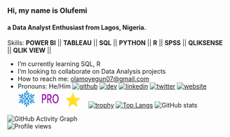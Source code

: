 <!-- -  Hi, I’m @Olufemi Olamoyegun
- I’m Data Analyst Enthusiast
-  I’m currently learning Javascript frameworks
-  I’m looking to collaborate on Data Analysis projects
- 📫 How to reach me olamoyegun07@gmail.com
I currently work with Power BI, Tableau, SQL, and Python, amongst others.
Stay with me while I create time to build my personal projects.
Thank you -->
### Hi, my name is Olufemi
#### a Data Analyst Enthusiast from Lagos, Nigeria.
Skills: **POWER BI** || **TABLEAU** || **SQL** || **PYTHON** || **R** || **SPSS** || **QLIKSENSE** || **QLIK VIEW** ||
-  I’m currently learning SQL, R 
-  I’m looking to collaborate on Data Analysis projects 
-   How to reach me:  olamoyegun07@gmail.com
-  Pronouns: He/Him 
[<img src='https://cdn.jsdelivr.net/npm/simple-icons@3.0.1/icons/github.svg' alt='github' height='40'>](https://github.com/Olufemi-glitch)  [<img src='https://cdn.jsdelivr.net/npm/simple-icons@3.0.1/icons/hashnode.svg' alt='dev' height='40'>](https://hashnode.com/@OlufemiAnalyst)  [<img src='https://cdn.jsdelivr.net/npm/simple-icons@3.0.1/icons/linkedin.svg' alt='linkedin' height='40'>](https://www.linkedin.com/in/https://www.linkedin.com/in/olufemi-olamoyegun//)  [<img src='https://cdn.jsdelivr.net/npm/simple-icons@3.0.1/icons/twitter.svg' alt='twitter' height='40'>](https://twitter.com/https://twitter.com/@olamfe)  [<img src='https://cdn.jsdelivr.net/npm/simple-icons@3.0.1/icons/icloud.svg' alt='website' height='40'>](https://www.olufemi.Analyst/)  
<a href='https://archiveprogram.github.com/'><img src='https://raw.githubusercontent.com/acervenky/animated-github-badges/master/assets/acbadge.gif' width='40' height='40'></a> <a href='https://github.com/pricing'><img src='https://raw.githubusercontent.com/acervenky/animated-github-badges/master/assets/pro.gif' width='40' height='40'></a> <a href='https://stars.github.com/'><img src='https://raw.githubusercontent.com/acervenky/animated-github-badges/master/assets/starbadge.gif' width='35' height='35'></a> 
[![trophy](https://github-profile-trophy.vercel.app/?username=Olufemi-glitch)](https://github.com/ryo-ma/github-profile-trophy)
[![Top Langs](https://github-readme-stats.vercel.app/api/top-langs/?username=Olufemi-glitch)](https://github.com/anuraghazra/github-readme-stats) ![GitHub stats](https://github-readme-stats.vercel.app/api?username=mariamopeyemi&show_icons=true&count_private=true)  
<!-- ![GitHub streak stats](https://github-readme-streak-stats.herokuapp.com/?user=Olufemi-glitch)   -->
![GitHub Activity Graph](https://activity-graph.herokuapp.com/graph?username=Olufemi-glitch)  
![Profile views](https://gpvc.arturio.Olufemi-glitch)  
<!-- ![Olufemi's GitHub stats](https://github-readme-stats.vercel.app/api?username=Olufemi-glitch&hide=contribs,prs) -->
<!---Olufemi-glitch/Olufemi-glitch is a ✨ special ✨ repository because its `README.md` (this file) appears on your GitHub profile.
You can click the Preview link to take a look at your changes.
